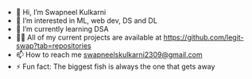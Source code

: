 - 👋 Hi, I’m Swapneel Kulkarni
- 👀 I’m interested in ML, web dev, DS and DL
- 🌱 I’m currently learning DSA  
- 👨‍💻 All of my current projects are available at https://github.com/legit-swap?tab=repositories
- 📫 How to reach me swapneelskulkarni2309@gmail.com
- ⚡ Fun fact: The biggest fish is always the one that gets away

<!---
legit-swap/legit-swap is a ✨ special ✨ repository because its `README.md` (this file) appears on your GitHub profile.
You can click the Preview link to take a look at your changes.
--->
